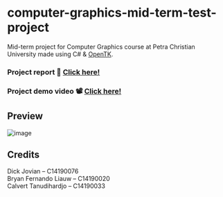 # computer-graphics-mid-term-test-project
Mid-term project for Computer Graphics course at Petra Christian University made using C# & [OpenTK](https://opentk.net/).

### Project report 📃 [Click here!](https://drive.google.com/file/d/1LZkzAhGcB57BAyTEMcVmbtmq5LHaAqtT/view?usp=sharing)
### Project demo video 📽️ [Click here!](https://drive.google.com/file/d/1U7EYPpaa15u1nI7tX2zyTIymgkbGXIrT/view?usp=sharing)

## Preview
![image](https://user-images.githubusercontent.com/56993480/145050851-0870d4ef-69f6-42a7-9219-1652e32fd3ed.png)

## Credits
Dick Jovian – C14190076<br>
Bryan Fernando Liauw – C14190020<br>
Calvert Tanudihardjo – C14190033<br>
